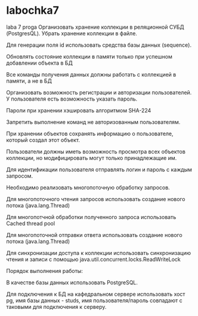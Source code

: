 # labochka7
laba 7 proga
Организовать хранение коллекции в реляционной СУБД (PostgresQL). Убрать хранение коллекции в файле.

Для генерации поля id использовать средства базы данных (sequence).

Обновлять состояние коллекции в памяти только при успешном добавлении объекта в БД

Все команды получения данных должны работать с коллекцией в памяти, а не в БД

Организовать возможность регистрации и авторизации пользователей. У пользователя есть возможность указать пароль.

Пароли при хранении хэшировать алгоритмом SHA-224

Запретить выполнение команд не авторизованным пользователям.

При хранении объектов сохранять информацию о пользователе, который создал этот объект.

Пользователи должны иметь возможность просмотра всех объектов коллекции, но модифицировать могут только принадлежащие им.

Для идентификации пользователя отправлять логин и пароль с каждым запросом.


Необходимо реализовать многопоточную обработку запросов.


Для многопоточного чтения запросов использовать создание нового потока (java.lang.Thread)

Для многопотчной обработки полученного запроса использовать Cached thread pool

Для многопоточной отправки ответа использовать создание нового потока (java.lang.Thread)

Для синхронизации доступа к коллекции использовать синхронизацию чтения и записи с помощью java.util.concurrent.locks.ReadWriteLock


Порядок выполнения работы:

В качестве базы данных использовать PostgreSQL.

Для подключения к БД на кафедральном сервере использовать хост pg, имя базы данных - studs, имя пользователя/пароль совпадают с таковыми для подключения к серверу.
